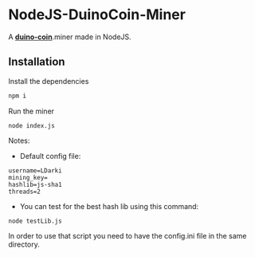 # NodeJS-DuinoCoin-Miner
A **[duino-coin](https://duinocoin.com/)**.miner made in NodeJS.

## Installation

Install the dependencies
```bash
npm i
```

Run the miner
```
node index.js
```

Notes:

- Default config file:
```
username=LDarki
mining_key=
hashlib=js-sha1
threads=2
```

- You can test for the best hash lib using this command:
```
node testLib.js
```
In order to use that script you need to have the config.ini file in the same directory.